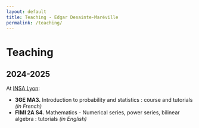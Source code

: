 ```yaml
---
layout: default
title: Teaching - Edgar Desainte-Maréville
permalink: /teaching/
---
```


# Teaching

## 2024-2025

At [INSA Lyon](https://www.insa-lyon.fr/):
- **3GE MA3.** Introduction to probability and statistics : course and tutorials *(in French)*
- **FIMI 2A S4.**  Mathematics - Numerical series, power series, bilinear algebra : tutorials *(in English)*